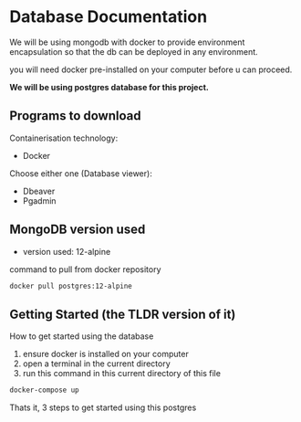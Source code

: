 # Database Documentation
We will be using mongodb with docker to provide environment encapsulation
so that the db can be deployed in any environment.

you will need docker pre-installed on your computer before u can proceed.

**We will be using postgres database for this project.**

## Programs to download
Containerisation technology:
- Docker

Choose either one (Database viewer):
- Dbeaver
- Pgadmin

## MongoDB version used
- version used: 12-alpine

command to pull from docker repository
```bash
docker pull postgres:12-alpine
```

## Getting Started (the TLDR version of it)

How to get started using the database

1. ensure docker is installed on your computer
2. open a terminal in the current directory
3. run this command in this current directory of this file

```bash
docker-compose up
```

Thats it, 3 steps to get started using this postgres
